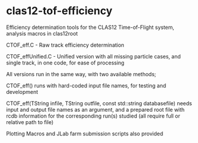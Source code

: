 # clas12-tof-efficiency
Efficiency determination tools for the CLAS12 Time-of-Flight system, analysis macros in clas12root

CTOF_eff.C - Raw track efficiency determination

CTOF_effUnified.C - Unified version with all missing particle cases, and single track, in one code, for ease of processing

All versions run in the same way, with two available methods;

CTOF_eff() runs with hard-coded input file names, for testing and development

CTOF_eff(TString infile, TString outfile, const std::string databasefile) needs input and output file names as an argument, and a prepared root file with rcdb information for the corresponding run(s) studied (all require full or relative path to file)

Plotting Macros and JLab farm submission scripts also provided
